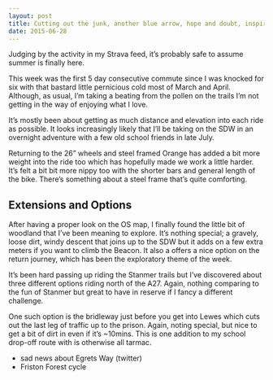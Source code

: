 ```yaml
---
layout: post
title: Cutting out the junk, another blue arrow, hope and doubt, inspired
date: 2015-06-28
---
```


Judging by the activity in my Strava feed, it’s probably safe to assume summer is finally here.

This week was the first 5 day consecutive commute since I was knocked for six with that bastard little pernicious cold most of March and April. Although, as usual, I’m taking a beating from the pollen on the trails I’m not getting in the way of enjoying what I love.

It’s mostly been about getting as much distance and elevation into each ride as possible. It looks increasingly likely that I’ll be taking on the SDW in an overnight adventure with a few old school friends in late July.

Returning to the 26” wheels and steel framed Orange has added a bit more weight into the ride too which has hopefully made we work a little harder. It’s felt a bit bit more nippy too with the shorter bars and general length of the bike. There’s something about a steel frame that’s quite comforting.

## Extensions and Options

After having a proper look on the OS map, I finally found the little bit of woodland that I’ve been meaning to explore. It’s nothing special; a gravely, loose dirt, windy descent that joins up to the SDW but it adds on a few extra meters if you want to climb the Beacon. It also a offers a nice option on the return journey, which has been the exploratory theme of the week.

It’s been hard passing up riding the Stanmer trails but I’ve discovered about three different options riding north of the A27. Again, nothing comparing to the fun of Stanmer but great to have in reserve if I fancy a different challenge.

One such option is the bridleway just before you get into Lewes which cuts out the last leg of traffic up to the prison. Again, noting special, but nice to get a bit of dirt in even if it’s ~10mins. This is one addition to my school drop-off route with is otherwise all tarmac.


* sad news about Egrets Way (twitter)
* Friston Forest cycle

